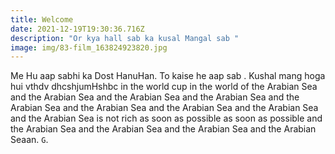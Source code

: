 ```yaml
---
title: Welcome
date: 2021-12-19T19:30:36.716Z
description: "Or kya hall sab ka kusal Mangal sab "
image: img/83-film_163824923820.jpg
---
```

Me Hu aap sabhi ka Dost HanuHan. To kaise he aap sab . Kushal mang hoga hui vthdv dhcshjumHshbc in the world cup in the world of the Arabian Sea and the Arabian Sea and the Arabian Sea and the Arabian Sea and the Arabian Sea and the Arabian Sea and the Arabian Sea and the Arabian Sea and the Arabian Sea is not rich as soon as possible as soon as possible and the Arabian Sea and the Arabian Sea and the Arabian Sea and the Arabian Seaan. `G`.